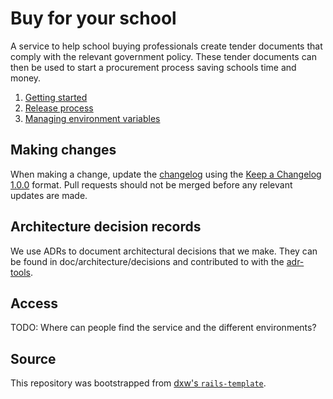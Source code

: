 # Buy for your school

A service to help school buying professionals create tender documents that comply with the relevant government policy. These tender documents can then be used to start a procurement process saving schools time and money.

1. [Getting started](/doc/getting-started.md)
1. [Release process](/doc/release-process.md)
1. [Managing environment variables](/doc/managing-environment-variables.md)

## Making changes

When making a change, update the [changelog](CHANGELOG.md) using the
[Keep a Changelog 1.0.0](https://keepachangelog.com/en/1.0.0/) format. Pull
requests should not be merged before any relevant updates are made.

## Architecture decision records

We use ADRs to document architectural decisions that we make. They can be found
in doc/architecture/decisions and contributed to with the
[adr-tools](https://github.com/npryce/adr-tools).

## Access

TODO: Where can people find the service and the different environments?

## Source

This repository was bootstrapped from
[dxw's `rails-template`](https://github.com/dxw/rails-template).

